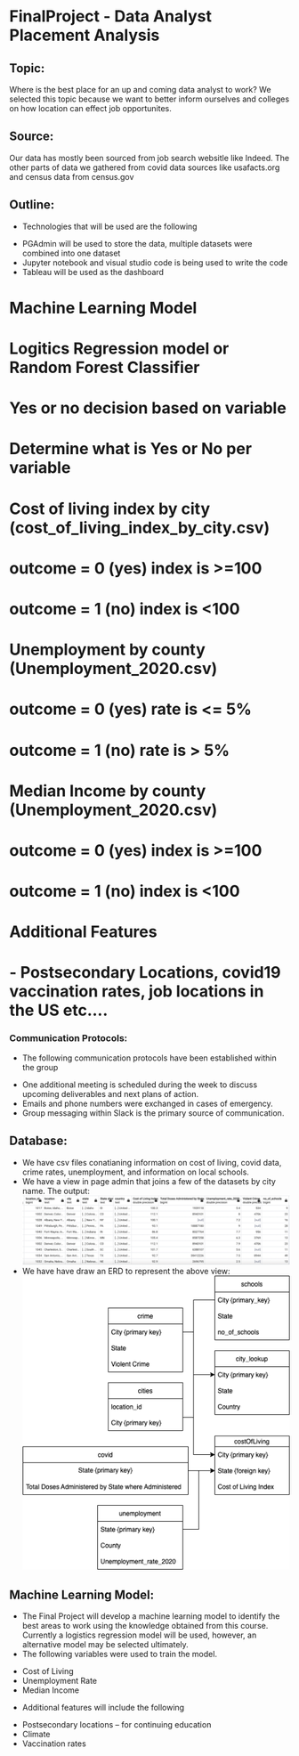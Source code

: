 # FinalProject - Data Analyst Placement Analysis
## Topic: 
Where is the best place for an up and coming data analyst to work? We selected this topic because we want to better inform ourselves and colleges on how location can effect job opportunites.
## Source:
Our data has mostly been sourced from job search websitle like Indeed. The other parts of data we gathered from covid data sources like usafacts.org and census data from census.gov
## Outline:
* Technologies that will be used are the following
- PGAdmin will be used to store the data, multiple datasets were combined into one dataset
- Jupyter notebook and visual studio code is being used to write the code
- Tableau will be used as the dashboard 

# Machine Learning Model 
# Logitics Regression model or Random Forest Classifier
# Yes or no decision based on variable
# Determine what is Yes or No per variable

# Cost of living index by city (cost_of_living_index_by_city.csv)
# outcome = 0 (yes) index is >=100
# outcome = 1 (no) index is <100

# Unemployment by county (Unemployment_2020.csv)
# outcome = 0 (yes) rate is <= 5%
# outcome = 1 (no) rate is > 5%

# Median Income by county (Unemployment_2020.csv)
# outcome = 0 (yes) index is >=100
# outcome = 1 (no) index is <100

# Additional Features
# - Postsecondary Locations, covid19 vaccination rates, job locations in the US etc....


### Communication Protocols:
* The following communication protocols have been established within the group
-	One additional meeting is scheduled during the week to discuss upcoming deliverables and next plans of action.
-	Emails and phone numbers were exchanged in cases of emergency.
-	Group messaging within Slack is the primary source of communication.

## Database:
* We have csv files conatianing information on cost of living, covid data, crime rates, unemployment, and information on local schools.
* We have a view in page admin that joins a few of the datasets by city name. The output:<br />
![Dataset](https://github.com/mrodenberg9055/FinalProject/blob/main/static/images/v-cityView.png)<br />
* We have have draw an ERD to represent the above view:<br />
![Dataset](https://github.com/mrodenberg9055/FinalProject/blob/main/static/images/DataAnalystERD.drawio.png)

## Machine Learning Model:
* The Final Project will develop a machine learning model to identify the best areas to work using the knowledge obtained from this course. Currently a logistics regression model will be used, however, an alternative model may be selected ultimately. 
* The following variables were used to train the model.
-	Cost of Living
-	Unemployment Rate
-	Median Income
* Additional features will include the following
-	Postsecondary locations – for continuing education
-	Climate
-	Vaccination rates
